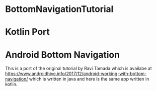 # BottomNavigationTutorial

# Kotlin Port 
# Android Bottom Navigation 

This is a port of the original tutorial by Ravi Tamada which is availabe at https://www.androidhive.info/2017/12/android-working-with-bottom-navigation/
which is written in java and here is the same app written in kotlin.
